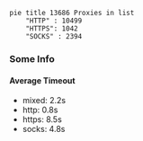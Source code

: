 
```mermaid
pie title 13686 Proxies in list
    "HTTP" : 10499
    "HTTPS": 1042
    "SOCKS" : 2394
```

### Some Info
#### Average Timeout

- mixed: 2.2s
- http: 0.8s
- https: 8.5s
- socks: 4.8s